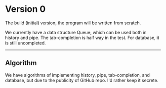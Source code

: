 Version 0
===

The build (initial) version, the program will be written from scratch.


We currently have a data structure Queue, which can be used both in history and pipe. The tab-completion is half way in the test. For database, it is still uncompleted.
***

Algorithm
------

We have algorithms of implementing history, pipe, tab-completion, and database, but due to the publicity of GitHub repo. I'd rather keep it secrete.
